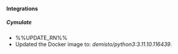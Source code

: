 
#### Integrations

##### Cymulate

- %%UPDATE_RN%%
- Updated the Docker image to: *demisto/python3:3.11.10.116439*.
